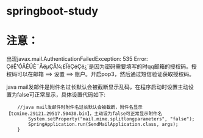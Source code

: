 # springboot-study

# 注意：

出现javax.mail.AuthenticationFailedException: 535 Error: ÇëÊ¹ÓÃÊÚÈ¨ÂëµÇÂ¼¡£ÏêÇéÇë¿´是因为密码需要填写的时qq邮箱的授权码。授权码可以在邮箱 ==> 设置  ==> 账户。开启pop3，然后通过短信验证获取授权码。

java mail发邮件是附件名过长默认会被截断显示乱码，在程序启动时设置主动设置为false可正常显示，具体设置代码如下:
        
        //java mail发邮件时附件名过长默认会被截断，附件名显示【tcmime.29121.29517.50430.bin】，主动设为false可正常显示附件名
            System.setProperty("mail.mime.splitlongparameters", "false");
            SpringApplication.run(SendMailApplication.class, args);
        }